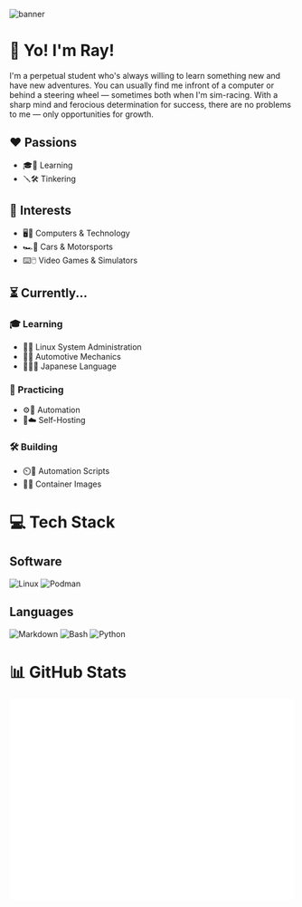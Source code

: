 ![banner](./assets/cyberpunk-pixel-city-neon-banner.gif)
# 👋 Yo! I'm Ray!
I'm a perpetual student who's always willing to learn something new and have new adventures. You can usually find me infront of a computer or behind a steering wheel — sometimes both when I'm sim-racing. With a sharp mind and ferocious determination for success, there are no problems to me — only opportunities for growth.

## ❤️ Passions
- 🎓📓 Learning
- 🪛🛠️ Tinkering

## 💫 Interests
- 🖥️📱 Computers & Technology
- 🏎️🏁 Cars & Motorsports
- ⌨️🖱️ Video Games & Simulators

## ⏳ Currently...
### 🎓 Learning
- 🐧💉 Linux System Administration
- 🚗🔧 Automotive Mechanics
- 🎌🇯🇵 Japanese Language

### 🎯 Practicing
- ⚙️🤖 Automation
- 🏡☁️ Self-Hosting

### 🛠️ Building
- ⏲️📝 Automation Scripts
- 🐧🫙 Container Images

# 💻 Tech Stack
## Software
![Linux](https://img.shields.io/badge/Linux-FCC624?style=for-the-badge&logo=linux&logoColor=black)
![Podman](https://img.shields.io/badge/Podman-892CA0.svg?style=for-the-badge&logo=podman&logoColor=white)

## Languages
![Markdown](https://img.shields.io/badge/Markdown-black?style=for-the-badge&logo=markdown)
![Bash](https://img.shields.io/badge/Bash-4EAA25?style=for-the-badge&logo=gnubash&logoColor=black)
![Python](https://img.shields.io/badge/Python-FFD343?style=for-the-badge&logo=python)

# 📊 GitHub Stats
![Metrics](./assets/github-metrics.svg)

<!-- Proudly created with GPRM ( https://gprm.itsvg.in ) -->
<!---
raycadle/raycadle is a ✨ special ✨ repository because its `README.md` (this file) appears on your GitHub profile.
You can click the Preview link to take a look at your changes.
--->
